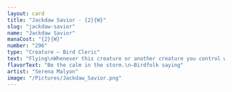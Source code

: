 ```yaml
---
layout: card
title: "Jackdaw Savior - {2}{W}"
slug: "jackdaw-savior"
name: "Jackdaw Savior"
manaCost: "{2}{W}"
number: "296"
type: "Creature — Bird Cleric"
text: "Flying\nWhenever this creature or another creature you control with flying dies, return another target creature card with lesser mana value from your graveyard to the battlefield."
flavorText: "Be the calm in the storm.\n—Birdfolk saying"
artist: "Serena Malyon"
image: "/Pictures/Jackdaw_Savior.png"
---
```



